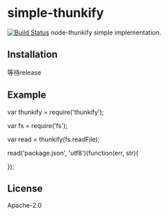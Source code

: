 # simple-thunkify
[![Build Status](https://api.travis-ci.org/ppgs8903/simple-thunkify.png?branch=master)](https://api.travis-ci.org/ppgs8903/simple-thunkify)
node-thunkify simple implementation.

## Installation
等待release

## Example
var thunkify = require('thunkify');

var fs = require('fs');
 
var read = thunkify(fs.readFile);
 
read('package.json', 'utf8')(function(err, str){
  
});

## License
Apache-2.0
